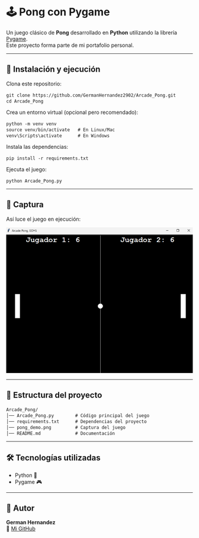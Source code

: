 # 🕹️ Pong con Pygame

Un juego clásico de **Pong** desarrollado en **Python** utilizando la librería [Pygame](https://www.pygame.org/).  
Este proyecto forma parte de mi portafolio personal.

---

## 🚀 Instalación y ejecución

Clona este repositorio:

    git clone https://github.com/GermanHernandez2902/Arcade_Pong.git
    cd Arcade_Pong

Crea un entorno virtual (opcional pero recomendado):

    python -m venv venv
    source venv/bin/activate   # En Linux/Mac
    venv\Scripts\activate      # En Windows

Instala las dependencias:

    pip install -r requirements.txt

Ejecuta el juego:

    python Arcade_Pong.py

---

## 📸 Captura

Así luce el juego en ejecución:

![Demo del juego](pong_demo.png)

---

## 📂 Estructura del proyecto

    Arcade_Pong/
    │── Arcade_Pong.py        # Código principal del juego
    │── requirements.txt      # Dependencias del proyecto
    │── pong_demo.png         # Captura del juego
    │── README.md             # Documentación

---

## 🛠️ Tecnologías utilizadas

- Python 🐍  
- Pygame 🎮  

---

## 👤 Autor

**German Hernandez**  
📌 [Mi GitHub](https://github.com/GermanHernandez2902)


